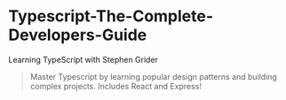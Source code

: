 # Typescript-The-Complete-Developers-Guide

Learning TypeScript with Stephen Grider

> Master Typescript by learning popular design patterns and building complex projects. Includes React and Express!
